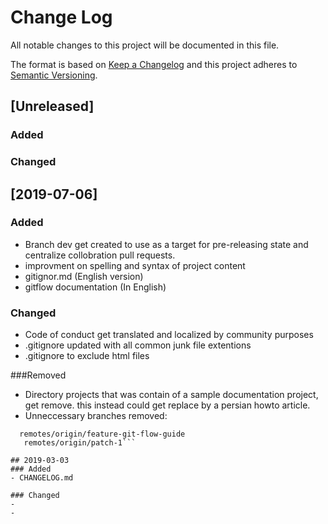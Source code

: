 # Change Log
All notable changes to this project will be documented in this file.

The format is based on [Keep a Changelog](http://keepachangelog.com/)
and this project adheres to [Semantic Versioning](http://semver.org/).
## [Unreleased]
### Added

### Changed

## [2019-07-06]
### Added

- Branch dev get created to use as a target for pre-releasing state and centralize collobration pull requests.
- improvment on spelling and syntax of project content
- gitignor.md (English version)
- gitflow documentation (In English)

### Changed
- Code of conduct get translated and localized by community purposes
- .gitignore updated with all common junk file extentions
- .gitignore to exclude html files

###Removed

- Directory projects that was contain of a sample documentation project, get remove. this instead could get replace by a persian howto article.
- Unneccessary branches removed:

``` remotes/origin/feature-changelog
  remotes/origin/feature-git-flow-guide
   remotes/origin/patch-1```

## 2019-03-03
### Added
- CHANGELOG.md

### Changed
- 
- 
